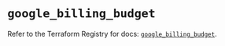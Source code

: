 # `google_billing_budget`

Refer to the Terraform Registry for docs: [`google_billing_budget`](https://registry.terraform.io/providers/hashicorp/google/6.3.0/docs/resources/billing_budget).

